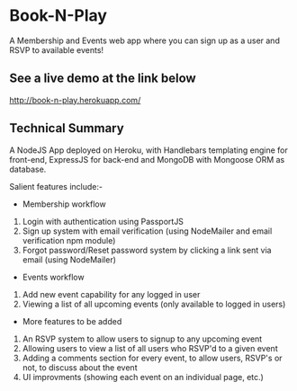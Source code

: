 # Book-N-Play

A Membership and Events web app where you can sign up as a user and RSVP to available events!

## See a live demo at the link below

http://book-n-play.herokuapp.com/

## Technical Summary

A NodeJS App deployed on Heroku, with Handlebars templating engine for front-end, ExpressJS for back-end and MongoDB with Mongoose ORM as database.

Salient features include:-

+ Membership workflow
1. Login with authentication using PassportJS
2. Sign up system with email verification (using NodeMailer and email verification npm module)
3. Forgot password/Reset password system by clicking a link sent via email (using NodeMailer)

+ Events workflow
1. Add new event capability for any logged in user
2. Viewing a list of all upcoming events (only available to logged in users)

+ More features to be added
1. An RSVP system to allow users to signup to any upcoming event
2. Allowing users to view a list of all users who RSVP'd to a given event
3. Adding a comments section for every event, to allow users, RSVP's or not, to discuss about the event
4. UI improvments (showing each event on an individual page, etc.)
